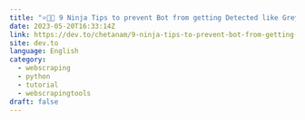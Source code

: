 ```yaml
---
title: "⭐🤖🔑 9 Ninja Tips to prevent Bot from getting Detected like Grey Ninja 🕵️‍♂️🔍🛡️"
date: 2023-05-20T16:33:14Z
link: https://dev.to/chetanam/9-ninja-tips-to-prevent-bot-from-getting-detected-like-grey-ninja-koc?utm_medium=RSS&utm_source=news.12bit.vn
site: dev.to
language: English
category:
  - webscraping
  - python
  - tutorial
  - webscrapingtools
draft: false
---
```

